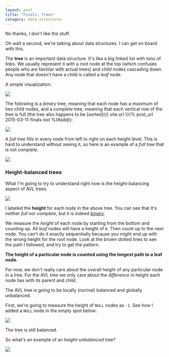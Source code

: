 ```yaml
---
layout: post
title: "Finals: Trees"
category: data_structures
---
```


No thanks, I don't like the stuff.

Oh wait a second, we're talking about data structures. I can get on board with this.

The **tree** is an important data structure. It's like a big linked list with tons of links. We usually represent it with a *root* node at the top (which confuses people who are familiar with actual trees) and *child* nodes cascading down. Any node that doesn't have a child is called a *leaf* node. 

A simple visualization:

<img class="wide" src="{{ site.url }}/assets/comp/simple-tree.png"/>

The following is a *binary* tree, meaning that each node has a maximum of two child nodes, and a *complete* tree, meaning that each vertical row of the tree is full (the tree also happens to be [sorted]({{ site.url }}{% post_url 2015-03-11-finals-bst %}#add)):

<img class="wide" src="{{ site.url }}/assets/comp/bst.png"/>

A *full* tree fills in every node from left to right on each height level. This is hard to understand without seeing it, so here is an example of a *full* tree that is not *complete*.

<img class="wide" src="{{ site.url }}/assets/comp/full-tree.png"/>







<h3 class="anchor" id="height-balanced">Height-balanced trees</h3>

What I'm going to try to understand right now is the height-balancing aspect of AVL trees.

<img class="wide" src="{{ site.url }}/assets/comp/tree-height.png"/>

I labeled the **height** for each node in the above tree. You can see that it's neither *full* nor *complete*, but it is indeed <a href="#" class="tooltip-bottom" data-tooltip="Each node has two children.">*binary*</a>.

We measure the *height* of each node by starting from the bottom and counting up. All *leaf* nodes will have a height of `0`. Then count up to the next node. You can't do it exactly sequentially because you might end up with the wrong height for the root node. Look at the brown dotted lines to see the path I followed, and try to get the pattern.

**The height of a particular node is counted using the *longest* path to a leaf node.**

For now, we don't really care about the overall height of any particular node in a tree. For the AVL tree we only care about the *difference* in height each node has with its parent and child.

The AVL tree is going to be locally (normal) balanced and globally unbalanced.

First, we're going to measure the height of `NULL` nodes as `-1`. See how I added a `NULL` node in the empty spot below:

<img class="wide" src="{{ site.url }}/assets/comp/tree-null-height.png"/>

The tree is still balanced.

So what's an example of an *height-unbalanced* tree? 

<img class="wide" src="{{ site.url }}/assets/comp/tree-unbalanced-height.png"/>
